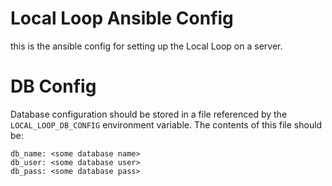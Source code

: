 # Local Loop Ansible Config

this is the ansible config for setting up the Local Loop on a server.

# DB Config

Database configuration should be stored in a file referenced by the `LOCAL_LOOP_DB_CONFIG` environment variable. The contents of this file should be:

```
db_name: <some database name>
db_user: <some database user>
db_pass: <some database pass>
```
